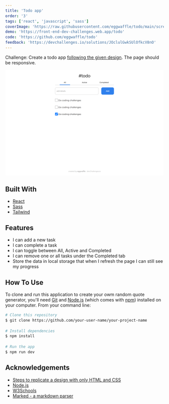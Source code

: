 ```yaml
---
title: 'Todo app'
order: '3'
tags: ['react', 'javascript', 'sass']
coverImage: 'https://raw.githubusercontent.com/eggwaffle/todo/main/screenshot.png'
demo: 'https://front-end-dev-challenges.web.app/todo'
code: 'https://github.com/eggwaffle/todo'
feedback: 'https://devchallenges.io/solutions/JOclulGwkSUlOfkcV8nO'
---
```


Challenge: Create a todo app [following the given design](https://devchallenges.io/challenges/hH6PbOHBdPm6otzw2De5). The page should be responsive.

![screenshot](https://raw.githubusercontent.com/eggwaffle/todo/main/screenshot.png)

## Built With

- [React](https://reactjs.org/)
- [Sass](https://sass-lang.com/)
- [Tailwind](https://tailwindcss.com/)

## Features

- I can add a new task
- I can complete a task
- I can toggle between All, Active and Completed
- I can remove one or all tasks under the Completed tab
- Store the data in local storage that when I refresh the page I can still see my progress

## How To Use

To clone and run this application to create your owm random quote generator, you'll need [Git](https://git-scm.com) and [Node.js](https://nodejs.org/en/download/) (which comes with [npm](http://npmjs.com)) installed on your computer. From your command line:

```bash
# Clone this repository
$ git clone https://github.com/your-user-name/your-project-name

# Install dependencies
$ npm install

# Run the app
$ npm run dev
```

## Acknowledgements

- [Steps to replicate a design with only HTML and CSS](https://devchallenges-blogs.web.app/how-to-replicate-design/)
- [Node.js](https://nodejs.org/)
- [W3Schools](https://www.w3schools.com/)
- [Marked - a markdown parser](https://github.com/chjj/marked)
